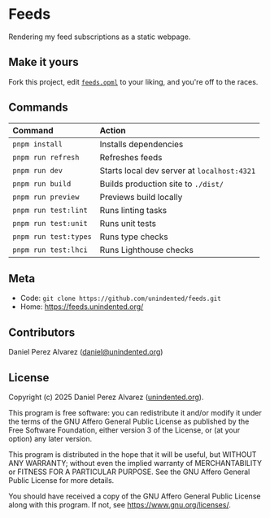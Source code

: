 # Feeds

Rendering my feed subscriptions as a static webpage.

## Make it yours

Fork this project, edit [`feeds.opml`](feeds.opml) to your liking, and you're off to the races.

## Commands

| Command               | Action                                      |
| :-------------------- | :------------------------------------------ |
| `pnpm install`        | Installs dependencies                       |
| `pnpm run refresh`    | Refreshes feeds                             |
| `pnpm run dev`        | Starts local dev server at `localhost:4321` |
| `pnpm run build`      | Builds production site to `./dist/`         |
| `pnpm run preview`    | Previews build locally                      |
| `pnpm run test:lint`  | Runs linting tasks                          |
| `pnpm run test:unit`  | Runs unit tests                             |
| `pnpm run test:types` | Runs type checks                            |
| `pnpm run test:lhci`  | Runs Lighthouse checks                      |

## Meta

- Code: `git clone https://github.com/unindented/feeds.git`
- Home: <https://feeds.unindented.org/>

## Contributors

Daniel Perez Alvarez ([daniel@unindented.org](mailto:daniel@unindented.org))

## License

Copyright (c) 2025 Daniel Perez Alvarez ([unindented.org](https://www.unindented.org/)).

This program is free software: you can redistribute it and/or modify it under the terms of the GNU Affero General Public License as published by the Free Software Foundation, either version 3 of the License, or (at your option) any later version.

This program is distributed in the hope that it will be useful, but WITHOUT ANY WARRANTY; without even the implied warranty of MERCHANTABILITY or FITNESS FOR A PARTICULAR PURPOSE. See the GNU Affero General Public License for more details.

You should have received a copy of the GNU Affero General Public License along with this program. If not, see <https://www.gnu.org/licenses/>.
